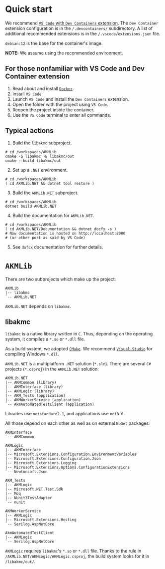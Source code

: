 # Quick start

We recommend [`VS Code` with `Dev Containers` extension](https://code.visualstudio.com/docs/devcontainers/containers).
The `Dev Container` extension configuration is in the `/.devcontainers/` subdirectory.
A list of additional recommended extensions is in the `/.vscode/extensions.json` file.

`debian:12` is the base for the container's image.

**NOTE:** We assume using the recommended environment.

## For those nonfamiliar with VS Code and Dev Container extension

1. Read about and install [`Docker`](https://www.docker.com/products/docker-desktop/).
2. Install `VS Code`.
3. Launch `VS Code` and install the `Dev Containers` extension.
4. Open the folder with the project using `VS Code`.
5. Reopen the project inside the container.
6. Use the `VS Code` terminal to enter all commands.

## Typical actions

1. Build the `libakmc` subproject.

```Shell
# cd /workspaces/AKMLib
cmake -S libakmc -B libakmc/out
cmake --build libakmc/out
```

2. Set up a `.NET` environment.

```Shell
# cd /workspaces/AKMLib
( cd AKMLib.NET && dotnet tool restore )
```

3. Build the `AKMLib.NET` subproject.

```Shell
# cd /workspaces/AKMLib
dotnet build AKMLib.NET
```

4. Build the documentation for `AKMLib.NET`.

```Shell
# cd /workspaces/AKMLib
( cd AKMLib.NET/Documentation && dotnet docfx -s )
# Now documentation is hosted on http://localhost:8080
# (or other port as said by VS Code)
```

5. See `dofcx` documentation for further details.

# `AKMLib`

There are two subprojects which make up the project:

```
AKMLib
|-- libakmc
`-- AKMLib.NET
```

`AKMLib.NET` depends on `libakmc`.

## libakmc

`libakmc` is a native library written in `C`. Thus, depending on the operating system, it compiles a `*.so` or `*.dll` file.

As a build system, we adopted [`CMake`](https://cmake.org/cmake/help/latest/guide/tutorial/index.html).
We recommend [`Visual Studio`](https://visualstudio.microsoft.com) for compiling Windows `*.dll`.

`AKMLib.NET` is a multiplatform `.NET` solution (`*.sln`).
There are several `C#` projects (`*.csproj`) in the `AKMLib.NET` solution:

```
AKMLib.NET
|-- AKMCommon (library)
|-- AKMInterface (library)
|-- AKMLogic (library)
|-- AKM_Tests (application)
|-- AKMWorkerService (application)
`-- AkmAutomatedTestClient (application)
```

Libraries use `netstandard2.1`, and applications use `net8.0`.

All those depend on each other as well as on external `NuGet` packages:

```
AKMInterface
`-- AKMCommon
```

```
AKMLogic
|-- AKMInterface
|-- Microsoft.Extensions.Configuration.EnvironmentVariables
|-- Microsoft.Extensions.Configuration.Json
|-- Microsoft.Extensions.Logging
|-- Microsoft.Extensions.Options.ConfigurationExtensions
`-- Newtonsoft.Json
```

```
AKM_Tests
|-- AKMLogic
|-- Microsoft.NET.Test.Sdk
|-- Moq
|-- NUnit3TestAdapter
`-- nunit
```

```
AKMWorkerService
|-- AKMLogic
|-- Microsoft.Extensions.Hosting
`-- Serilog.AspNetCore
```

```
AkmAutomatedTestClient
|-- AKMLogic
`-- Serilog.AspNetCore
```

`AKMLogic` requires `libakmc`'s `*.so` or `*.dll` file. Thanks to the rule in `/AKMLib.NET/AKMLogic/AKMLogic.csproj`, the build system looks for it in `/libakmc/out/`.
